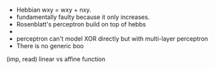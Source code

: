 


- Hebbian wxy = wxy + nxy.
- fundamentally faulty because it only increases.
- Rosenblatt's perceptron build on top of hebbs
- 
- perceptron can't model XOR directly but with multi-layer perceptron
- There is no generic boo

(imp, read) linear vs affine function 